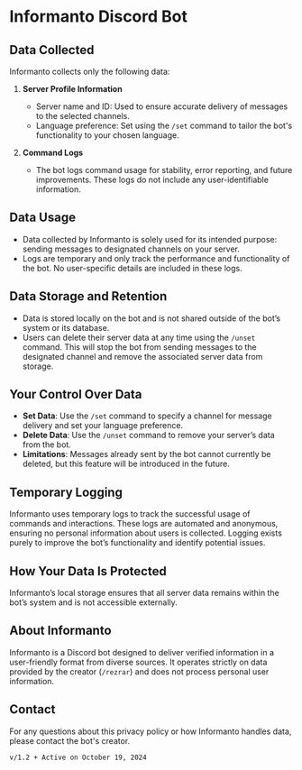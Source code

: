 # **Informanto Discord Bot**  

## **Data Collected**  
Informanto collects only the following data:  
1. **Server Profile Information**  
   - Server name and ID: Used to ensure accurate delivery of messages to the selected channels.  
   - Language preference: Set using the `/set` command to tailor the bot's functionality to your chosen language.  

2. **Command Logs**  
   - The bot logs command usage for stability, error reporting, and future improvements. These logs do not include any user-identifiable information.  

## **Data Usage**  
- Data collected by Informanto is solely used for its intended purpose: sending messages to designated channels on your server.  
- Logs are temporary and only track the performance and functionality of the bot. No user-specific details are included in these logs.  

## **Data Storage and Retention**  
- Data is stored locally on the bot and is not shared outside of the bot’s system or its database.  
- Users can delete their server data at any time using the `/unset` command. This will stop the bot from sending messages to the designated channel and remove the associated server data from storage.  

## **Your Control Over Data**  
- **Set Data**: Use the `/set` command to specify a channel for message delivery and set your language preference.  
- **Delete Data**: Use the `/unset` command to remove your server’s data from the bot.  
- **Limitations**: Messages already sent by the bot cannot currently be deleted, but this feature will be introduced in the future.  

## **Temporary Logging**  
Informanto uses temporary logs to track the successful usage of commands and interactions. These logs are automated and anonymous, ensuring no personal information about users is collected. Logging exists purely to improve the bot’s functionality and identify potential issues.  

## **How Your Data Is Protected**  
Informanto’s local storage ensures that all server data remains within the bot’s system and is not accessible externally.  

## **About Informanto**  
Informanto is a Discord bot designed to deliver verified information in a user-friendly format from diverse sources. It operates strictly on data provided by the creator (`/rezrar`) and does not process personal user information.  

## **Contact**  
For any questions about this privacy policy or how Informanto handles data, please contact the bot's creator.  

`v/1.2 + Active on October 19, 2024`
